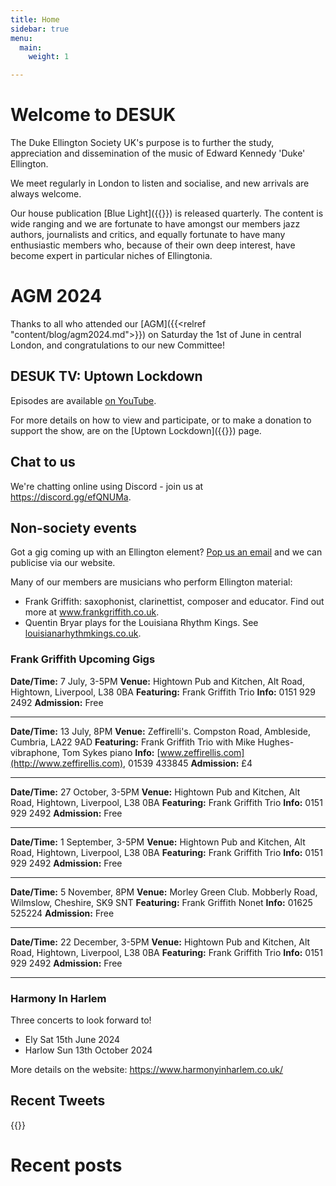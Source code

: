 ```yaml
---
title: Home
sidebar: true
menu:
  main:
    weight: 1

---
```

# Welcome to DESUK

The Duke Ellington Society UK's purpose is to further the study, appreciation and dissemination of the music of Edward Kennedy 'Duke' Ellington.

We meet regularly in London to listen and socialise, and new arrivals are always welcome.

Our house publication [Blue Light]({{<relref blue_light>}}) is released quarterly. The content is wide ranging and we are fortunate to have amongst our members jazz authors, journalists and critics, and equally fortunate to have many enthusiastic members who, because of their own deep interest, have become expert in particular niches of Ellingtonia.

# AGM 2024

Thanks to all who attended our [AGM]({{<relref "content/blog/agm2024.md">}}) on Saturday the 1st of June in central London, and congratulations to our new Committee!

## DESUK TV: Uptown Lockdown

Episodes are available [on YouTube](https://www.youtube.com/channel/UCq3QqJgdSJwk4nlmnnaH42Q/).

For more details on how to view and participate, or to make a donation to support the show, are on the [Uptown Lockdown]({{<relref uptown_lockdown>}}) page.

## Chat to us

We're chatting online using Discord - join us at https://discord.gg/efQNUMa.

## Non-society events

Got a gig coming up with an Ellington element? <a href="mailto:desuk@dukeellington.org.uk">Pop us an email</a> and we can publicise via our website.

Many of our members are musicians who perform Ellington material:
* Frank Griffith: saxophonist, clarinettist, composer and educator. Find out more at www.frankgriffith.co.uk.
* Quentin Bryar plays for the Louisiana Rhythm Kings. See [louisianarhythmkings.co.uk](http://louisianarhythmkings.co.uk/). <!-- https broken for this site -->

### Frank Griffith Upcoming Gigs


**Date/Time:** 7 July, 3-5PM
**Venue:** Hightown Pub and Kitchen, Alt Road, Hightown, Liverpool, L38 0BA
**Featuring:** Frank Griffith Trio
**Info:** 0151 929 2492
**Admission:** Free

---

**Date/Time:** 13 July, 8PM
**Venue:** Zeffirelli's. Compston Road, Ambleside, Cumbria, LA22 9AD
**Featuring:** Frank Griffith Trio with Mike Hughes- vibraphone, Tom Sykes piano
**Info:** [www.zeffirellis.com](http://www.zeffirellis.com), 01539 433845
**Admission:** £4

---

**Date/Time:** 27 October, 3-5PM
**Venue:** Hightown Pub and Kitchen, Alt Road, Hightown, Liverpool, L38 0BA
**Featuring:** Frank Griffith Trio
**Info:** 0151 929 2492
**Admission:** Free

---

**Date/Time:** 1 September, 3-5PM
**Venue:** Hightown Pub and Kitchen, Alt Road, Hightown, Liverpool, L38 0BA
**Featuring:** Frank Griffith Trio
**Info:** 0151 929 2492
**Admission:** Free

---

**Date/Time:** 5 November, 8PM
**Venue:** Morley Green Club. Mobberly Road, Wilmslow, Cheshire, SK9 SNT
**Featuring:** Frank Griffith Nonet
**Info:** 01625 525224
**Admission:** Free

---

**Date/Time:** 22 December, 3-5PM
**Venue:** Hightown Pub and Kitchen, Alt Road, Hightown, Liverpool, L38 0BA
**Featuring:** Frank Griffith Trio
**Info:** 0151 929 2492
**Admission:** Free

---

### Harmony In Harlem

Three concerts to look forward to!
* Ely Sat 15th June 2024
* Harlow Sun 13th October 2024

More details on the website: https://www.harmonyinharlem.co.uk/


## Recent Tweets

{{<tweets tweet-limit="2">}}

# Recent posts

